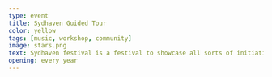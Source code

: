 ```yaml
---
type: event
title: Sydhaven Guided Tour
color: yellow
tags: [music, workshop, community]
image: stars.png
text: Sydhaven festival is a festival to showcase all sorts of initiatives and culture that has been going on in the area.
opening: every year
---
```


